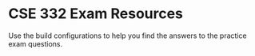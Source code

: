 # CSE 332 Exam Resources

Use the build configurations to help you find the answers to the practice exam questions. 
